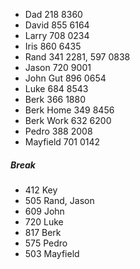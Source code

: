 
- Dad 218 8360
- David 855 6164
- Larry 708 0234
- Iris 860 6435
- Rand 341 2281, 597 0838
- Jason 720 9001
- John Gut 896 0654
- Luke 684 8543
- Berk 366 1880
- Berk Home 349 8456
- Berk Work 632 6200
- Pedro 388 2008
- Mayfield 701 0142

##### Break

- 412 Key
- 505 Rand, Jason
- 609 John
- 720 Luke
- 817 Berk
- 575 Pedro
- 503 Mayfield
